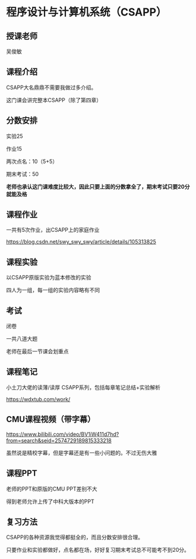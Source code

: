 # 程序设计与计算机系统（CSAPP）

## 授课老师

吴俊敏



## 课程介绍

CSAPP大名鼎鼎不需要我做过多介绍。

这门课会讲完整本CSAPP（除了第四章）



## 分数安排

实验25

作业15

两次点名：10（5+5）

期末考试：50

**老师也承认这门课难度比较大，因此只要上面的分数拿全了，期末考试只要20分就能及格**



## 课程作业

一共有5次作业，出CSAPP上的家庭作业

https://blog.csdn.net/swy_swy_swy/article/details/105313825



## 课程实验

以CSAPP原版实验为蓝本修改的实验

四人为一组，每一组的实验内容略有不同



## 考试

闭卷

一共八道大题

老师在最后一节课会划重点



## 课程笔记

小土刀大佬的读薄/读厚 CSAPP系列，包括每章笔记总结+实验解析

https://wdxtub.com/work/



## CMU课程视频（带字幕）

https://www.bilibili.com/video/BV1iW411d7hd?from=search&seid=2574729189815333218

虽然说是精校字幕，但是字幕还是有一些小问题的。不过无伤大雅



## 课程PPT

老师的PPT和原版的CMU PPT差别不大

得到老师允许上传了中科大版本的PPT



## 复习方法

CSAPP的各种资源我觉得都挺全的，而且分数安排很合理。

只要作业和实验都做好，点名都在场，好好复习期末考试总不可能考不到20分。



